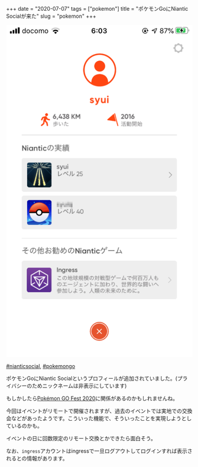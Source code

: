 +++
date = "2020-07-07"
tags = ["pokemon"]
title = "ポケモンGoにNiantic Socialが来た"
slug = "pokemon"
+++

![](https://github.com/syui/mstdn.page/raw/master/img/mastodon/media_attachments/files/000/000/004/original/acbd5e31d5a95f63.png)

[#nianticsocial](https://twitter.com/search?q=%23nianticsocial&src=recent_search_click&f=live), [#pokemongo](https://twitter.com/search?q=%23pokemongo&src=recent_search_click&f=live)

ポケモンGoにNiantic Socialというプロフィールが追加されていました。(プライバシーのためニックネームは非表示にしています)

もしかしたら[Pokémon GO Fest 2020](https://pokemongolive.com/en/post/pokemongofest2020-details/)に関係があるのかもしれませんね。

今回はイベントがリモートで開催されますが、過去のイベントでは実地での交換会などがあったようです。こういった機能で、そういったことを実現しようとしているのかも。

イベントの日に回数限定のリモート交換とかできたら面白そう。

なお、`ingress`アカウントはingressで一旦ログアウトしてログインすれば表示されるとの情報があります。


